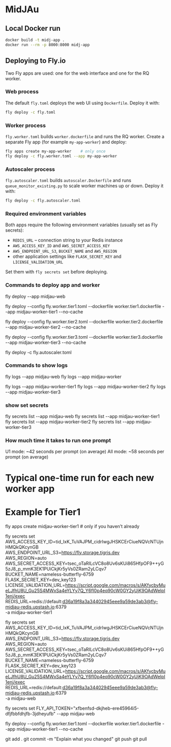 # MidJAu

## Local Docker run
```bash
docker build -t midj-app .
docker run --rm -p 8000:8000 midj-app
```

## Deploying to Fly.io

Two Fly apps are used: one for the web interface and one for the RQ worker.

### Web process
The default `fly.toml` deploys the web UI using `Dockerfile`.
Deploy it with:
```bash
fly deploy -c fly.toml
```

### Worker process
`fly.worker.toml` builds `worker.dockerfile` and runs the RQ worker.
Create a separate Fly app (for example `my-app-worker`) and deploy:
```bash
fly apps create my-app-worker    # only once
fly deploy -c fly.worker.toml --app my-app-worker
```

### Autoscaler process
`fly.autoscaler.toml` builds `autoscaler.Dockerfile` and runs
`queue_monitor_existing.py` to scale worker machines up or down.
Deploy it with:
```bash
fly deploy -c fly.autoscaler.toml
```

### Required environment variables
Both apps require the following environment variables (usually set as Fly
secrets):
- `REDIS_URL` – connection string to your Redis instance
- `AWS_ACCESS_KEY_ID` and `AWS_SECRET_ACCESS_KEY`
- `AWS_ENDPOINT_URL_S3`, `BUCKET_NAME` and `AWS_REGION`
- other application settings like `FLASK_SECRET_KEY` and
  `LICENSE_VALIDATION_URL`

Set them with `fly secrets set` before deploying.


### Commands to deploy app and worker

fly deploy --app midjau-web


fly deploy --config fly.worker.tier1.toml --dockerfile worker.tier1.dockerfile --app midjau-worker-tier1 --no-cache

fly deploy --config fly.worker.tier2.toml --dockerfile worker.tier2.dockerfile --app midjau-worker-tier2 --no-cache

fly deploy --config fly.worker.tier3.toml --dockerfile worker.tier3.dockerfile --app midjau-worker-tier3 --no-cache

fly deploy -c fly.autoscaler.toml

### Commands to show logs
fly logs --app midjau-web
fly logs --app midjau-worker

fly logs --app midjau-worker-tier1
fly logs --app midjau-worker-tier2
fly logs --app midjau-worker-tier3

### show set secrets

fly secrets list --app midjau-web
fly secrets list --app midjau-worker-tier1
fly secrets list --app midjau-worker-tier2
fly secrets list --app midjau-worker-tier3

### How much time it takes to run one prompt
U1 mode: ~42 seconds per prompt (on average)
All mode: ~58 seconds per prompt (on average)


# Typical one-time run for each new worker app
# Example for Tier1
fly apps create midjau-worker-tier1   # only if you haven’t already

fly secrets set \
  AWS_ACCESS_KEY_ID=tid_lxK_TuVAJPM_cidrIwgJHSKCErCiueNQVcNTUjnHMQkQKcynGB \
  AWS_ENDPOINT_URL_S3=https://fly.storage.tigris.dev \
  AWS_REGION=auto \
  AWS_SECRET_ACCESS_KEY=tsec_oTaRILcVC8o8Uv6sKUi865HfpOF9++yG5zJ8_p_mmK3EK1PUiCkjKr5yVs0ZRam2yLCqv7 \
  BUCKET_NAME=nameless-butterfly-6759 \
  FLASK_SECRET_KEY=dev_key123 \
  LICENSE_VALIDATION_URL=https://script.google.com/macros/s/AKfycbyMueLJfhU8U_Gu25S4MWxSa4eYLYy7Q_Y6fI0p4eq90cW0GY2yUjK9OAdWelpI1enj/exec \
  REDIS_URL=redis://default:d36a19f8a3a34402945eee9a59de3ab3@fly-midjau-redis.upstash.io:6379 \
  -a midjau-worker-tier1


fly secrets set \
  AWS_ACCESS_KEY_ID=tid_lxK_TuVAJPM_cidrIwgJHSKCErCiueNQVcNTUjnHMQkQKcynGB \
  AWS_ENDPOINT_URL_S3=https://fly.storage.tigris.dev \
  AWS_REGION=auto \
  AWS_SECRET_ACCESS_KEY=tsec_oTaRILcVC8o8Uv6sKUi865HfpOF9++yG5zJ8_p_mmK3EK1PUiCkjKr5yVs0ZRam2yLCqv7 \
  BUCKET_NAME=nameless-butterfly-6759 \
  FLASK_SECRET_KEY=dev_key123 \
  LICENSE_VALIDATION_URL=https://script.google.com/macros/s/AKfycbyMueLJfhU8U_Gu25S4MWxSa4eYLYy7Q_Y6fI0p4eq90cW0GY2yUjK9OAdWelpI1enj/exec \
  REDIS_URL=redis://default:d36a19f8a3a34402945eee9a59de3ab3@fly-midjau-redis.upstash.io:6379 \
  -a midjau-web

fly secrets set FLY_API_TOKEN="xfbenfsd-dkjheb-ere45964i5-dfjfbbfdhjfb-3jdheyufb" --app midjau-web

fly deploy --config fly.worker.tier1.toml --dockerfile worker.tier1.dockerfile --app midjau-worker-tier1 --no-cache




git add .
git commit -m "Explain what you changed"
git push
git pull